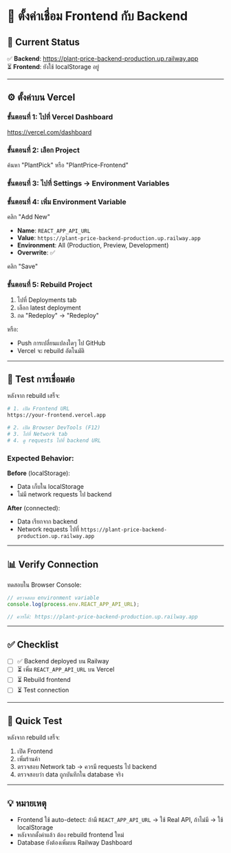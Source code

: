 # 🔗 ตั้งค่าเชื่อม Frontend กับ Backend

## 📍 Current Status

✅ **Backend**: https://plant-price-backend-production.up.railway.app  
⏳ **Frontend**: ยังใช้ localStorage อยู่

---

## ⚙️ ตั้งค่าบน Vercel

### ขั้นตอนที่ 1: ไปที่ Vercel Dashboard
https://vercel.com/dashboard

### ขั้นตอนที่ 2: เลือก Project
ค้นหา "PlantPick" หรือ "PlantPrice-Frontend"

### ขั้นตอนที่ 3: ไปที่ Settings → Environment Variables

### ขั้นตอนที่ 4: เพิ่ม Environment Variable

คลิก "Add New"

- **Name**: `REACT_APP_API_URL`
- **Value**: `https://plant-price-backend-production.up.railway.app`
- **Environment**: All (Production, Preview, Development)
- **Overwrite**: ✅

คลิก "Save"

### ขั้นตอนที่ 5: Rebuild Project

1. ไปที่ Deployments tab
2. เลือก latest deployment
3. กด "Redeploy" → "Redeploy"

หรือ:
- Push การเปลี่ยนแปลงใดๆ ไป GitHub
- Vercel จะ rebuild อัตโนมัติ

---

## 🧪 Test การเชื่อมต่อ

หลังจาก rebuild เสร็จ:

```bash
# 1. เปิด Frontend URL
https://your-frontend.vercel.app

# 2. เปิด Browser DevTools (F12)
# 3. ไปที่ Network tab
# 4. ดู requests ไปที่ backend URL
```

### Expected Behavior:

**Before** (localStorage):
- Data เก็บใน localStorage
- ไม่มี network requests ไป backend

**After** (connected):
- Data เรียกจาก backend
- Network requests ไปที่ `https://plant-price-backend-production.up.railway.app`

---

## 📊 Verify Connection

ทดสอบใน Browser Console:

```javascript
// ตรวจสอบ environment variable
console.log(process.env.REACT_APP_API_URL);

// ควรได้: https://plant-price-backend-production.up.railway.app
```

---

## ✅ Checklist

- [ ] ✅ Backend deployed บน Railway
- [ ] ⏳ เพิ่ม `REACT_APP_API_URL` บน Vercel
- [ ] ⏳ Rebuild frontend
- [ ] ⏳ Test connection

---

## 🎯 Quick Test

หลังจาก rebuild เสร็จ:

1. เปิด Frontend
2. เพิ่มร้านค้า
3. ตรวจสอบ Network tab → ควรมี requests ไป backend
4. ตรวจสอบว่า data ถูกบันทึกใน database จริง

---

## 💡 หมายเหตุ

- Frontend ใช้ auto-detect: ถ้ามี `REACT_APP_API_URL` → ใช้ Real API, ถ้าไม่มี → ใช้ localStorage
- หลังจากตั้งค่าแล้ว ต้อง rebuild frontend ใหม่
- Database ยังต้องเพิ่มบน Railway Dashboard

